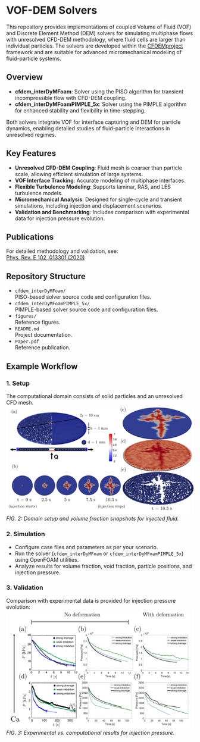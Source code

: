 # VOF-DEM Solvers

This repository provides implementations of coupled Volume of Fluid (VOF) and Discrete Element Method (DEM) solvers for simulating multiphase flows with unresolved CFD-DEM methodology, where fluid cells are larger than individual particles. The solvers are developed within the [CFDEMproject](https://github.com/CFDEMproject/CFDEMcoupling-PUBLIC) framework and are suitable for advanced micromechanical modeling of fluid-particle systems.

## Overview

- **cfdem_interDyMFoam**: Solver using the PISO algorithm for transient incompressible flow with CFD-DEM coupling.
- **cfdem_interDyMFoamPIMPLE_5x**: Solver using the PIMPLE algorithm for enhanced stability and flexibility in time-stepping.

Both solvers integrate VOF for interface capturing and DEM for particle dynamics, enabling detailed studies of fluid-particle interactions in unresolved regimes.

## Key Features

- **Unresolved CFD-DEM Coupling**: Fluid mesh is coarser than particle scale, allowing efficient simulation of large systems.
- **VOF Interface Tracking**: Accurate modeling of multiphase interfaces.
- **Flexible Turbulence Modeling**: Supports laminar, RAS, and LES turbulence models.
- **Micromechanical Analysis**: Designed for single-cycle and transient simulations, including injection and displacement scenarios.
- **Validation and Benchmarking**: Includes comparison with experimental data for injection pressure evolution.

## Publications

For detailed methodology and validation, see:  
[Phys. Rev. E 102, 013301 (2020)](https://journals.aps.org/pre/abstract/10.1103/PhysRevE.102.013301)

## Repository Structure

- `cfdem_interDyMFoam/`  
  PISO-based solver source code and configuration files.
- `cfdem_interDyMFoamPIMPLE_5x/`  
  PIMPLE-based solver source code and configuration files.
- `figures/`  
  Reference figures.
- `README.md`  
  Project documentation.
- `Paper.pdf`  
  Reference publication.


## Example Workflow

### 1. Setup

The computational domain consists of solid particles and an unresolved CFD mesh.  
![Computational Domain](figures/setup.jpg)  
*FIG. 2: Domain setup and volume fraction snapshots for injected fluid.*

### 2. Simulation

- Configure case files and parameters as per your scenario.
- Run the solver (`cfdem_interDyMFoam` or `cfdem_interDyMFoamPIMPLE_5x`) using OpenFOAM utilities.
- Analyze results for volume fraction, void fraction, particle positions, and injection pressure.

### 3. Validation

Comparison with experimental data is provided for injection pressure evolution:  
![Validation](figures/validation.jpg)  
*FIG. 3: Experimental vs. computational results for injection pressure.*
